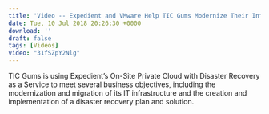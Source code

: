 ```yaml
---
title: 'Video -- Expedient and VMware Help TIC Gums Modernize Their Infrastructure with Cloud'
date: Tue, 10 Jul 2018 20:26:30 +0000
download: ''
draft: false
tags: [Videos]
video: "31fSZpY2Nlg"
---
```


TIC Gums is using Expedient’s On-Site Private Cloud with Disaster Recovery as a Service to meet several business objectives, including the modernization and migration of its IT infrastructure and the creation and implementation of a disaster recovery plan and solution.
